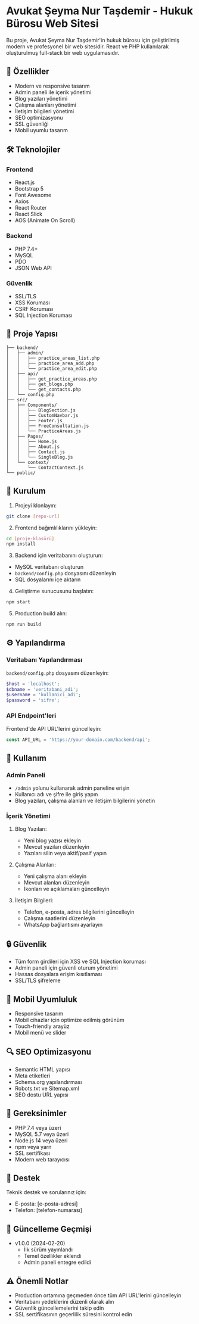# Avukat Şeyma Nur Taşdemir - Hukuk Bürosu Web Sitesi

Bu proje, Avukat Şeyma Nur Taşdemir'in hukuk bürosu için geliştirilmiş modern ve profesyonel bir web sitesidir. React ve PHP kullanılarak oluşturulmuş full-stack bir web uygulamasıdır.

## 🚀 Özellikler

- Modern ve responsive tasarım
- Admin paneli ile içerik yönetimi
- Blog yazıları yönetimi
- Çalışma alanları yönetimi
- İletişim bilgileri yönetimi
- SEO optimizasyonu
- SSL güvenliği
- Mobil uyumlu tasarım

## 🛠️ Teknolojiler

### Frontend
- React.js
- Bootstrap 5
- Font Awesome
- Axios
- React Router
- React Slick
- AOS (Animate On Scroll)

### Backend
- PHP 7.4+
- MySQL
- PDO
- JSON Web API

### Güvenlik
- SSL/TLS
- XSS Koruması
- CSRF Koruması
- SQL Injection Koruması

## 📁 Proje Yapısı

```
├── backend/
│   ├── admin/
│   │   ├── practice_areas_list.php
│   │   ├── practice_area_add.php
│   │   └── practice_area_edit.php
│   ├── api/
│   │   ├── get_practice_areas.php
│   │   ├── get_blogs.php
│   │   └── get_contacts.php
│   └── config.php
├── src/
│   ├── Components/
│   │   ├── BlogSection.js
│   │   ├── CustomNavbar.js
│   │   ├── Footer.js
│   │   ├── FreeConsultation.js
│   │   └── PracticeAreas.js
│   ├── Pages/
│   │   ├── Home.js
│   │   ├── About.js
│   │   ├── Contact.js
│   │   └── SingleBlog.js
│   └── context/
│       └── ContactContext.js
└── public/
```

## 🚀 Kurulum

1. Projeyi klonlayın:
```bash
git clone [repo-url]
```

2. Frontend bağımlılıklarını yükleyin:
```bash
cd [proje-klasörü]
npm install
```

3. Backend için veritabanını oluşturun:
- MySQL veritabanı oluşturun
- `backend/config.php` dosyasını düzenleyin
- SQL dosyalarını içe aktarın

4. Geliştirme sunucusunu başlatın:
```bash
npm start
```

5. Production build alın:
```bash
npm run build
```

## ⚙️ Yapılandırma

### Veritabanı Yapılandırması
`backend/config.php` dosyasını düzenleyin:
```php
$host = 'localhost';
$dbname = 'veritabani_adi';
$username = 'kullanici_adi';
$password = 'sifre';
```

### API Endpoint'leri
Frontend'de API URL'lerini güncelleyin:
```javascript
const API_URL = 'https://your-domain.com/backend/api';
```

## 📝 Kullanım

### Admin Paneli
- `/admin` yolunu kullanarak admin paneline erişin
- Kullanıcı adı ve şifre ile giriş yapın
- Blog yazıları, çalışma alanları ve iletişim bilgilerini yönetin

### İçerik Yönetimi
1. Blog Yazıları:
   - Yeni blog yazısı ekleyin
   - Mevcut yazıları düzenleyin
   - Yazıları silin veya aktif/pasif yapın

2. Çalışma Alanları:
   - Yeni çalışma alanı ekleyin
   - Mevcut alanları düzenleyin
   - İkonları ve açıklamaları güncelleyin

3. İletişim Bilgileri:
   - Telefon, e-posta, adres bilgilerini güncelleyin
   - Çalışma saatlerini düzenleyin
   - WhatsApp bağlantısını ayarlayın

## 🔒 Güvenlik

- Tüm form girdileri için XSS ve SQL Injection koruması
- Admin paneli için güvenli oturum yönetimi
- Hassas dosyalara erişim kısıtlaması
- SSL/TLS şifreleme

## 📱 Mobil Uyumluluk

- Responsive tasarım
- Mobil cihazlar için optimize edilmiş görünüm
- Touch-friendly arayüz
- Mobil menü ve slider

## 🔍 SEO Optimizasyonu

- Semantic HTML yapısı
- Meta etiketleri
- Schema.org yapılandırması
- Robots.txt ve Sitemap.xml
- SEO dostu URL yapısı

## 📄 Gereksinimler

- PHP 7.4 veya üzeri
- MySQL 5.7 veya üzeri
- Node.js 14 veya üzeri
- npm veya yarn
- SSL sertifikası
- Modern web tarayıcısı

## 🤝 Destek

Teknik destek ve sorularınız için:
- E-posta: [e-posta-adresi]
- Telefon: [telefon-numarası]

## 🔄 Güncelleme Geçmişi

- v1.0.0 (2024-02-20)
  - İlk sürüm yayınlandı
  - Temel özellikler eklendi
  - Admin paneli entegre edildi

## ⚠️ Önemli Notlar

- Production ortamına geçmeden önce tüm API URL'lerini güncelleyin
- Veritabanı yedeklerini düzenli olarak alın
- Güvenlik güncellemelerini takip edin
- SSL sertifikasının geçerlilik süresini kontrol edin
